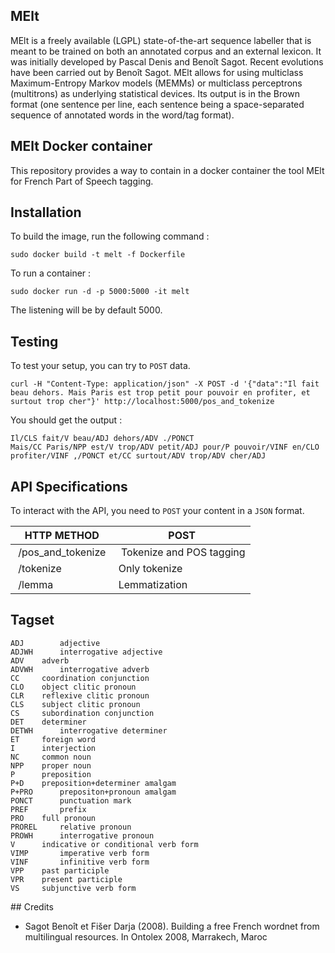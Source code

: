 ## MElt

MElt is a freely available (LGPL) state-of-the-art sequence labeller that is meant to be trained on both an annotated corpus and an external lexicon. It was initially developed by Pascal Denis and Benoît Sagot. Recent evolutions have been carried out by Benoît Sagot. MElt allows for using multiclass Maximum-Entropy Markov models (MEMMs) or multiclass perceptrons (multitrons) as underlying statistical devices. Its output is in the Brown format (one sentence per line, each sentence being a space-separated sequence of annotated words in the word/tag format).

## MElt Docker container

This repository provides a way to contain in a docker container the tool MElt for French Part of Speech tagging.

## Installation

To build the image, run the following command :

``` 
sudo docker build -t melt -f Dockerfile
```

To run a container :

```
sudo docker run -d -p 5000:5000 -it melt
```

The listening will be by default 5000.

## Testing

To test your setup, you can try to `POST` data.
```
curl -H "Content-Type: application/json" -X POST -d '{"data":"Il fait beau dehors. Mais Paris est trop petit pour pouvoir en profiter, et surtout trop cher"}' http://localhost:5000/pos_and_tokenize
```

You should get the output :

```
Il/CLS fait/V beau/ADJ dehors/ADV ./PONCT
Mais/CC Paris/NPP est/V trop/ADV petit/ADJ pour/P pouvoir/VINF en/CLO profiter/VINF ,/PONCT et/CC surtout/ADV trop/ADV cher/ADJ
```

## API Specifications

To interact with the API, you need to `POST` your content in a `JSON` format.

| HTTP METHOD | POST |
| ------------| ---- |
| /pos_and_tokenize | Tokenize and POS tagging |
| /tokenize | Only tokenize |
| /lemma | Lemmatization |

## Tagset

```
ADJ 	   adjective
ADJWH	   interrogative adjective
ADV	   adverb
ADVWH	   interrogative adverb
CC	   coordination conjunction
CLO	   object clitic pronoun
CLR	   reflexive clitic pronoun
CLS	   subject clitic pronoun
CS	   subordination conjunction
DET	   determiner
DETWH	   interrogative determiner
ET	   foreign word
I	   interjection
NC	   common noun
NPP	   proper noun
P	   preposition
P+D	   preposition+determiner amalgam
P+PRO	   prepositon+pronoun amalgam
PONCT	   punctuation mark
PREF	   prefix
PRO	   full pronoun
PROREL	   relative pronoun
PROWH	   interrogative pronoun
V	   indicative or conditional verb form
VIMP	   imperative verb form
VINF	   infinitive verb form
VPP	   past participle
VPR	   present participle
VS	   subjunctive verb form
```

## Credits
- Sagot Benoît et Fišer Darja (2008). Building a free French wordnet from multilingual resources. In Ontolex 2008, Marrakech, Maroc
